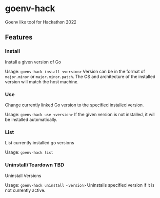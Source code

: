 # goenv-hack
Goenv like tool for Hackathon 2022

## Features

### Install
Install a given version of Go

Usage: `goenv-hack install <version>`
Version can be in the format of `major.minor` or `major.minor.patch`. The OS and architecture of
the installed version will match the host machine.


### Use
Change currently linked Go version to the specified installed version.

Usage: `goenv-hack use <version>`
If the given version is not installed, it will be installed automatically.


### List
List currently installed go versions

Usage: `goenv-hack list`


### Uninstall/Teardown TBD
Uninstall Versions

Usage: `goenv-hack uninstall <version>`
Uninstalls specified version if it is not currently active.
